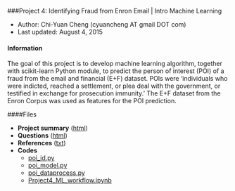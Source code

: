###Project 4: Identifying Fraud from Enron Email | Intro Machine Learning
- Author:  Chi-Yuan Cheng (cyuancheng AT gmail DOT com) 
- Last updated: August 4, 2015

#### Information

The goal of this project is to develop machine learning algorithm, together with scikit-learn Python module, to predict the person of interest (POI) of a fraud from the email and financial (E+F) dataset. POIs were ‘individuals who were indicted, reached a settlement, or plea deal with the government, or testified in exchange for prosecution immunity.’  The E+F dataset from the Enron Corpus was used as features for the POI prediction.


####Files

- **Project summary** ([html](http://htmlpreview.github.io/?https://github.com/cyuancheng/Intro-Machine-Learning/blob/master/P4_report.html))    
- **Questions** ([html](http://htmlpreview.github.io/?https://github.com/cyuancheng/Intro-Machine-Learning/blob/master/P4_questions.html))    
- **References** ([txt](reference.txt))  
- **Codes**
	- [poi_id.py](poi_id.py)
	- [poi_model.py](poi_model.py)
	- [poi_dataprocess.py](poi_dataprocess.py)
	- [Project4_ML_workflow.ipynb](Project4_ML_workflow.ipynb)

